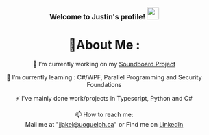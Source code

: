 <h3 align="center">
  Welcome to Justin's profile!
  <img src="https://media.giphy.com/media/hvRJCLFzcasrR4ia7z/giphy.gif" width="28">
</h3>

<div align="center">
  
# 💫About Me :
🔭 I’m currently working on my [Soundboard Project](https://github.com/Justin-Ja/Soundboard)
  
🌱 I’m currently learning : C#/WPF, Parallel Programming and Security Foundations

  ⚡ I've mainly done work/projects in Typescript, Python and C# 

  📫 How to reach me:  
  Mail me at "jjakel@uoguelph.ca" or 
  Find me on [LinkedIn](https://www.linkedin.com/in/justin-jakel/)

</div>
